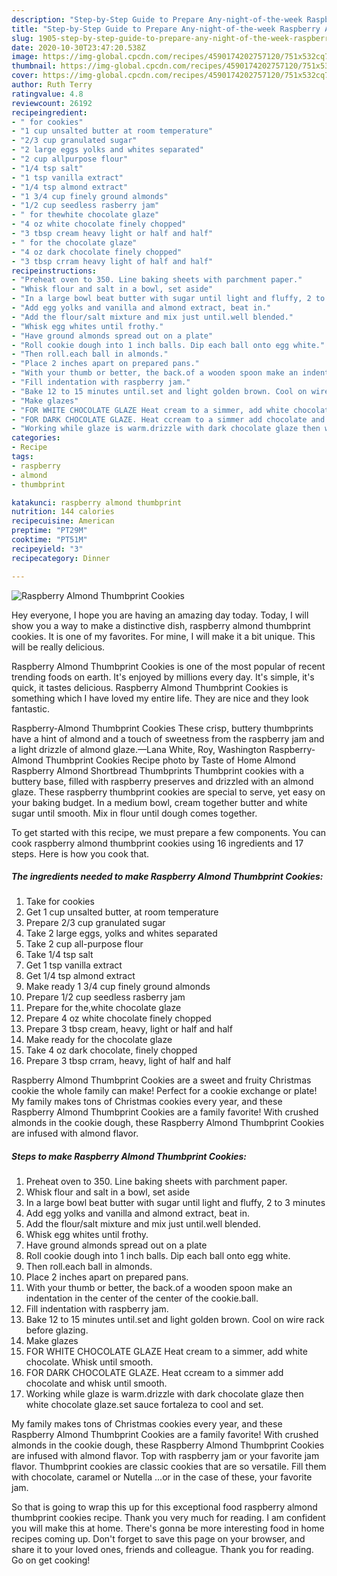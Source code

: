 ```yaml
---
description: "Step-by-Step Guide to Prepare Any-night-of-the-week Raspberry Almond Thumbprint Cookies"
title: "Step-by-Step Guide to Prepare Any-night-of-the-week Raspberry Almond Thumbprint Cookies"
slug: 1905-step-by-step-guide-to-prepare-any-night-of-the-week-raspberry-almond-thumbprint-cookies
date: 2020-10-30T23:47:20.538Z
image: https://img-global.cpcdn.com/recipes/4590174202757120/751x532cq70/raspberry-almond-thumbprint-cookies-recipe-main-photo.jpg
thumbnail: https://img-global.cpcdn.com/recipes/4590174202757120/751x532cq70/raspberry-almond-thumbprint-cookies-recipe-main-photo.jpg
cover: https://img-global.cpcdn.com/recipes/4590174202757120/751x532cq70/raspberry-almond-thumbprint-cookies-recipe-main-photo.jpg
author: Ruth Terry
ratingvalue: 4.8
reviewcount: 26192
recipeingredient:
- " for cookies"
- "1 cup unsalted butter at room temperature"
- "2/3 cup granulated sugar"
- "2 large eggs yolks and whites separated"
- "2 cup allpurpose flour"
- "1/4 tsp salt"
- "1 tsp vanilla extract"
- "1/4 tsp almond extract"
- "1 3/4 cup finely ground almonds"
- "1/2 cup seedless rasberry jam"
- " for thewhite chocolate glaze"
- "4 oz white chocolate finely chopped"
- "3 tbsp cream heavy light or half and half"
- " for the chocolate glaze"
- "4 oz dark chocolate finely chopped"
- "3 tbsp crram heavy light of half and half"
recipeinstructions:
- "Preheat oven to 350. Line baking sheets with parchment paper."
- "Whisk flour and salt in a bowl, set aside"
- "In a large bowl beat butter with sugar until light and fluffy, 2 to 3 minutes"
- "Add egg yolks and vanilla and almond extract, beat in."
- "Add the flour/salt mixture and mix just until.well blended."
- "Whisk egg whites until frothy."
- "Have ground almonds spread out on a plate"
- "Roll cookie dough into 1 inch balls. Dip each ball onto egg white."
- "Then roll.each ball in almonds."
- "Place 2 inches apart on prepared pans."
- "With your thumb or better, the back.of a wooden spoon make an indentation in the center of the center of the cookie.ball."
- "Fill indentation with raspberry jam."
- "Bake 12 to 15 minutes until.set and light golden brown. Cool on wire rack before glazing."
- "Make glazes"
- "FOR WHITE CHOCOLATE GLAZE Heat cream to a simmer, add white chocolate. Whisk until smooth."
- "FOR DARK CHOCOLATE GLAZE. Heat ccream to a simmer add chocolate and whisk until smooth."
- "Working while glaze is warm.drizzle with dark chocolate glaze then white chocolate glaze.set sauce fortaleza to cool and set."
categories:
- Recipe
tags:
- raspberry
- almond
- thumbprint

katakunci: raspberry almond thumbprint 
nutrition: 144 calories
recipecuisine: American
preptime: "PT29M"
cooktime: "PT51M"
recipeyield: "3"
recipecategory: Dinner

---
```



![Raspberry Almond Thumbprint Cookies](https://img-global.cpcdn.com/recipes/4590174202757120/751x532cq70/raspberry-almond-thumbprint-cookies-recipe-main-photo.jpg)

Hey everyone, I hope you are having an amazing day today. Today, I will show you a way to make a distinctive dish, raspberry almond thumbprint cookies. It is one of my favorites. For mine, I will make it a bit unique. This will be really delicious.

Raspberry Almond Thumbprint Cookies is one of the most popular of recent trending foods on earth. It's enjoyed by millions every day. It's simple, it's quick, it tastes delicious. Raspberry Almond Thumbprint Cookies is something which I have loved my entire life. They are nice and they look fantastic.

Raspberry-Almond Thumbprint Cookies These crisp, buttery thumbprints have a hint of almond and a touch of sweetness from the raspberry jam and a light drizzle of almond glaze.—Lana White, Roy, Washington Raspberry-Almond Thumbprint Cookies Recipe photo by Taste of Home Almond Raspberry Almond Shortbread Thumbprints Thumbprint cookies with a buttery base, filled with raspberry preserves and drizzled with an almond glaze. These raspberry thumbprint cookies are special to serve, yet easy on your baking budget. In a medium bowl, cream together butter and white sugar until smooth. Mix in flour until dough comes together.


To get started with this recipe, we must prepare a few components. You can cook raspberry almond thumbprint cookies using 16 ingredients and 17 steps. Here is how you cook that.

<!--inarticleads1-->

##### The ingredients needed to make Raspberry Almond Thumbprint Cookies:

1. Take  for cookies
1. Get 1 cup unsalted butter, at room temperature
1. Prepare 2/3 cup granulated sugar
1. Take 2 large eggs, yolks and whites separated
1. Take 2 cup all-purpose flour
1. Take 1/4 tsp salt
1. Get 1 tsp vanilla extract
1. Get 1/4 tsp almond extract
1. Make ready 1 3/4 cup finely ground almonds
1. Prepare 1/2 cup seedless rasberry jam
1. Prepare  for the,white chocolate glaze
1. Prepare 4 oz white chocolate finely chopped
1. Prepare 3 tbsp cream, heavy, light or half and half
1. Make ready  for the chocolate glaze
1. Take 4 oz dark chocolate, finely chopped
1. Prepare 3 tbsp crram, heavy, light of half and half


Raspberry Almond Thumbprint Cookies are a sweet and fruity Christmas cookie the whole family can make! Perfect for a cookie exchange or plate! My family makes tons of Christmas cookies every year, and these Raspberry Almond Thumbprint Cookies are a family favorite! With crushed almonds in the cookie dough, these Raspberry Almond Thumbprint Cookies are infused with almond flavor. 

<!--inarticleads2-->

##### Steps to make Raspberry Almond Thumbprint Cookies:

1. Preheat oven to 350. Line baking sheets with parchment paper.
1. Whisk flour and salt in a bowl, set aside
1. In a large bowl beat butter with sugar until light and fluffy, 2 to 3 minutes
1. Add egg yolks and vanilla and almond extract, beat in.
1. Add the flour/salt mixture and mix just until.well blended.
1. Whisk egg whites until frothy.
1. Have ground almonds spread out on a plate
1. Roll cookie dough into 1 inch balls. Dip each ball onto egg white.
1. Then roll.each ball in almonds.
1. Place 2 inches apart on prepared pans.
1. With your thumb or better, the back.of a wooden spoon make an indentation in the center of the center of the cookie.ball.
1. Fill indentation with raspberry jam.
1. Bake 12 to 15 minutes until.set and light golden brown. Cool on wire rack before glazing.
1. Make glazes
1. FOR WHITE CHOCOLATE GLAZE Heat cream to a simmer, add white chocolate. Whisk until smooth.
1. FOR DARK CHOCOLATE GLAZE. Heat ccream to a simmer add chocolate and whisk until smooth.
1. Working while glaze is warm.drizzle with dark chocolate glaze then white chocolate glaze.set sauce fortaleza to cool and set.


My family makes tons of Christmas cookies every year, and these Raspberry Almond Thumbprint Cookies are a family favorite! With crushed almonds in the cookie dough, these Raspberry Almond Thumbprint Cookies are infused with almond flavor. Top with raspberry jam or your favorite jam flavor. Thumbprint cookies are classic cookies that are so versatile. Fill them with chocolate, caramel or Nutella …or in the case of these, your favorite jam. 

So that is going to wrap this up for this exceptional food raspberry almond thumbprint cookies recipe. Thank you very much for reading. I am confident you will make this at home. There's gonna be more interesting food in home recipes coming up. Don't forget to save this page on your browser, and share it to your loved ones, friends and colleague. Thank you for reading. Go on get cooking!
